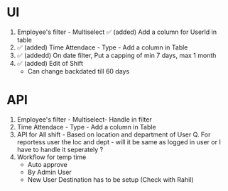# UI
1.  Employee's filter - Multiselect
    ✅ (added) Add a column for UserId in table  
2.  ✅ (added) Time Attendace - Type - Add a column in Table
3.  ✅ (addedd) On date filter, Put a capping of min 7 days, max 1 month
3.  ✅ (added) Edit of Shift
    - Can change backdated till 60 days



# API
1. Employee's filter - Multiselect- Handle in filter
2. Time Attendace - Type - Add a column in Table
3. API for All shift - Based on location and department  of User
    Q. For reportess user the loc and dept - will it be same as logged in user or I have to handle it seperately ?
4. Workflow for temp time
   - Auto approve
   - By Admin User
   - New User Destination has to be setup (Check with Rahil)
   
